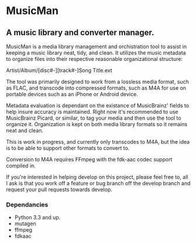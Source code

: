 MusicMan
========

A music library and converter manager.
--------------------------------------

MusicMan is a media library management and orchistration tool to assist in
keeping a music library neat, tidy, and clean. It utilizes the music metadata
to organize files into their respective reasonable organizational structure:

Artist/Album/[disc#-][track#-]Song Title.ext

The tool was primarily designed to work from a lossless media format, such as
FLAC, and transcode into compressed formats, such as M4A for use on portable
devices such as an iPhone or Android device.

Metadata evaluation is dependant on the existance of MusicBrainz' fields to
help insure accuracy is maintained. Right now it's recommended to use 
MusicBrainz Picard, or similar, to tag your media and then use the tool to
organize it. Organization is kept on both media library formats so it remains
neat and clean.

This is work in progress, and currently only transcodes to M4A, but the idea
is to be able to support other formats to convert to.

Conversion to M4A requires FFmpeg with the fdk-aac codec support compiled in.

If you're interested in helping develop on this project, please feel free to,
all I ask is that you work off a feature or bug branch off the develop branch
and request your pull requests towards develop.

### Dependancies

- Python 3.3 and up.
- mutagen
- ffmpeg
- fdkaac

